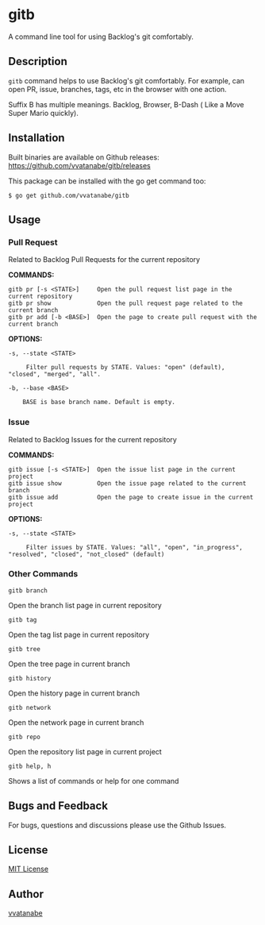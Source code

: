 # gitb

A command line tool for using Backlog's git comfortably.

## Description

`gitb` command helps to use Backlog's git comfortably. For example, can open PR, issue, branches, tags, etc in the browser with one action.

Suffix B has multiple meanings. Backlog, Browser, B-Dash (
Like a Move Super Mario quickly).

## Installation

Built binaries are available on Github releases:  
https://github.com/vvatanabe/gitb/releases

This package can be installed with the go get command too:

`$ go get github.com/vvatanabe/gitb`



## Usage

### Pull Request

Related to Backlog Pull Requests for the current repository

__COMMANDS:__

```
gitb pr [-s <STATE>]     Open the pull request list page in the current repository
gitb pr show             Open the pull request page related to the current branch
gitb pr add [-b <BASE>]  Open the page to create pull request with the current branch
```

__OPTIONS:__

```
-s, --state <STATE>

     Filter pull requests by STATE. Values: "open" (default), "closed", "merged", "all".

-b, --base <BASE>

    BASE is base branch name. Default is empty.
```

### Issue

Related to Backlog Issues for the current repository

__COMMANDS:__

```
gitb issue [-s <STATE>]  Open the issue list page in the current project
gitb issue show          Open the issue page related to the current branch
gitb issue add           Open the page to create issue in the current project
```

__OPTIONS:__

```
-s, --state <STATE>

     Filter issues by STATE. Values: "all", "open", "in_progress", "resolved", "closed", "not_closed" (default)
```

### Other Commands

`gitb branch`

Open the branch list page in current repository

`gitb tag`

Open the tag list page in current repository

`gitb tree`

Open the tree page in current branch

`gitb history`

Open the history page in current branch

`gitb network`

Open the network page in current branch

`gitb repo`

Open the repository list page in current project

`gitb help, h`

Shows a list of commands or help for one command


## Bugs and Feedback

For bugs, questions and discussions please use the Github Issues.

## License

[MIT License](http://www.opensource.org/licenses/mit-license.php)

## Author

[vvatanabe](https://github.com/vvatanabe)